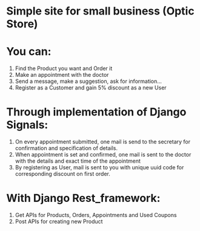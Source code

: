 # Simple site for small business (Optic Store)

# You can:
1. Find the Product you want and Order it 
2. Make an appointment with the doctor
3. Send a message, make a suggestion, ask for information...
4. Register as a Customer and gain 5% discount as a new User

# Through implementation of Django Signals:
1. On every appointment submitted, one mail is send to the secretary for confirmation and specification of details.
2. When appointment is set and confirmed, one mail is sent to the doctor with the details and exact time of the appointment
3. By registering as User, mail is sent to you with unique uuid code for corresponding discount on first order.

# With Django Rest_framework:
1. Get APIs for Products, Orders, Appointments and Used Coupons 
2. Post APIs for creating new Product

